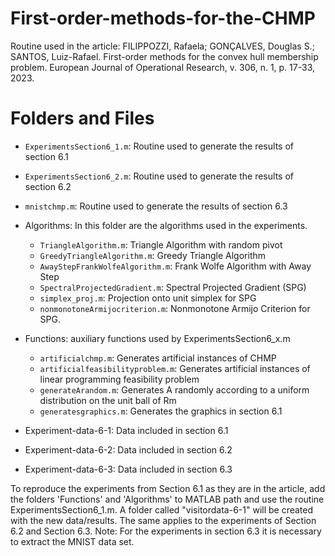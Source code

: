# First-order-methods-for-the-CHMP
Routine used in the article: FILIPPOZZI, Rafaela; GONÇALVES, Douglas S.; SANTOS, Luiz-Rafael. First-order methods for the convex hull membership problem. European Journal of Operational Research, v. 306, n. 1, p. 17-33, 2023.

# Folders and Files

* `ExperimentsSection6_1.m`: Routine used to generate the results of section 6.1

* `ExperimentsSection6_2.m`: Routine used to generate the results of section 6.2

* `mnistchmp.m`: Routine used to generate the results of section 6.3

- Algorithms: In this folder are the algorithms used in the experiments.
    * `TriangleAlgorithm.m`: Triangle Algorithm with random pivot
    * `GreedyTriangleAlgorithm.m`: Greedy Triangle Algorithm
    * `AwayStepFrankWolfeAlgorithm.m`: Frank Wolfe Algorithm with Away Step
    * `SpectralProjectedGradient.m`: Spectral Projected Gradient (SPG)
    * `simplex_proj.m`: Projection onto unit simplex for SPG
    * `nonmonotoneArmijocriterion.m`: Nonmonotone Armijo Criterion for SPG.

- Functions: auxiliary functions used by ExperimentsSection6_x.m
    * `artificialchmp.m`: Generates artificial instances of CHMP
    * `artificialfeasibilityproblem.m`: Generates artificial instances of linear programming feasibility problem
    * `generateArandom.m`: Generates A randomly according to a uniform distribution on the unit ball of Rm
    * `generatesgraphics.m`: Generates the graphics in section 6.1

- Experiment-data-6-1: Data included in section 6.1
- Experiment-data-6-2: Data included in section 6.2
- Experiment-data-6-3: Data included in section 6.3

To reproduce the experiments from Section 6.1 as they are in the article, add the folders 'Functions' and 'Algorithms' to MATLAB path and use the routine ExperimentsSection6_1.m. A folder called "visitordata-6-1" will be created with the new data/results. 
The same applies to the experiments of Section 6.2 and Section 6.3. 
Note: For the experiments in section 6.3 it is necessary to extract the MNIST data set.

